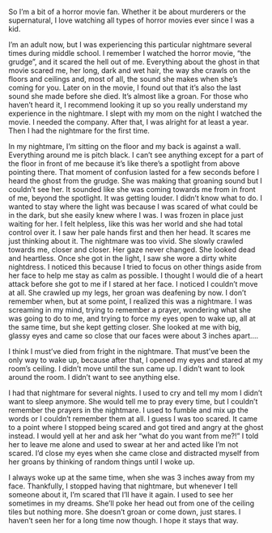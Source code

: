 So I’m a bit of a horror movie fan. Whether it be about murderers or the supernatural, I love watching all types of horror movies ever since I was a kid.

I’m an adult now, but I was experiencing this particular nightmare several times during middle school. I remember I watched the horror movie, “the grudge”, and it scared the hell out of me. Everything about the ghost in that movie scared me, her long, dark and wet hair, the way she crawls on the floors and ceilings and, most of all, the sound she makes when she’s coming for you. Later on in the movie, I found out that it’s also the last sound she made before she died. It’s almost like a groan. For those who haven’t heard it, I recommend looking it up so you really understand my experience in the nightmare. I slept with my mom on the night I watched the movie. I needed the company. After that, I was alright for at least a year. Then I had the nightmare for the first time.

In my nightmare, I’m sitting on the floor and my back is against a wall. Everything around me is pitch black. I can’t see anything except for a part of the floor in front of me because it’s like there’s a spotlight from above pointing there. That moment of confusion lasted for a few seconds before I heard the ghost from the grudge. She was making that groaning sound but I couldn’t see her. It sounded like she was coming towards me from in front of me, beyond the spotlight. It was getting louder. I didn’t know what to do. I wanted to stay where the light was because I was scared of what could be in the dark, but she easily knew where I was. I was frozen in place just waiting for her. I felt helpless, like this was her world and she had total control over it. I saw her pale hands first and then her head. It scares me just thinking about it. The nightmare was too vivid. She slowly crawled towards me, closer and closer. Her gaze never changed. She looked dead and heartless. Once she got in the light, I saw she wore a dirty white nightdress. I noticed this because I tried to focus on other things aside from her face to help me stay as calm as possible. I thought I would die of a heart attack before she got to me if I stared at her face. I noticed I couldn’t move at all. She crawled up my legs, her groan was deafening by now. I don’t remember when, but at some point, I realized this was a nightmare. I was screaming in my mind, trying to remember a prayer, wondering what she was going to do to me, and trying to force my eyes open to wake up, all at the same time, but she kept getting closer. She looked at me with big, glassy eyes and came so close that our faces were about 3 inches apart….

I think I must’ve died from fright in the nightmare. That must’ve been the only way to wake up, because after that, I opened my eyes and stared at my room’s ceiling. I didn’t move until the sun came up. I didn’t want to look around the room. I didn’t want to see anything else.

I had that nightmare for several nights. I used to cry and tell my mom I didn’t want to sleep anymore. She would tell me to pray every time, but I couldn’t remember the prayers in the nightmare. I used to fumble and mix up the words or I couldn’t remember them at all. I guess I was too scared. It came to a point where I stopped being scared and got tired and angry at the ghost instead. I would yell at her and ask her “what do you want from me?!” I told her to leave me alone and used to swear at her and acted like I’m not scared. I’d close my eyes when she came close and distracted myself from her groans by thinking of random things until I woke up. 

I always woke up at the same time, when she was 3 inches away from my face. Thankfully, I stopped having that nightmare, but whenever I tell someone about it, I’m scared that I’ll have it again. I used to see her sometimes in my dreams. She’ll poke her head out from one of the ceiling tiles but nothing more. She doesn’t groan or come down, just stares. I haven’t seen her for a long time now though. I hope it stays that way.